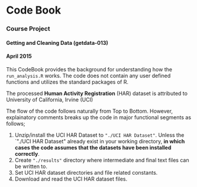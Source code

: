 # Code Book
### Course Project
#### Getting and Cleaning Data (getdata-013)
#### April 2015

This CodeBook provides the background for understanding how the `run_analysis.R` works.
The code does not contain any user defined functions and utilizes the standard packages of R.

The processed __Human Activity Registration__ (HAR) dataset is attributed to University of California, Irvine (UCI)  

The flow of the code follows naturally from Top to Bottom. However, explainatory comments breaks up the code in major functional segments as follows;

1. Unzip/install the UCI HAR Dataset to `"./UCI HAR Dataset"`. Unless the `"./UCI HAR Dataset" already exist in your working directory, __in which cases the code assumes that the datasets have been installed correctly__.
2. Create `"./results"` directory where intermediate and final text files can be written to.
3. Set UCI HAR dataset directories and file related constants.
4. Download and read the UCI HAR dataset files.


